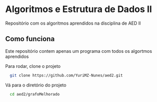 # Algoritmos e Estrutura de Dados II

Repositório com os algoritmos aprendidos na disciplina de AED II

## Como funciona

Este repositório contem apenas um programa com todos os algortmos aprendidos

Para rodar, clone o projeto 

```bash
  git clone https://github.com/YuriMZ-Nunes/aed2.git
```

Vá para o diretório do projeto

```bash
  cd aed2/grafoMelhorado
```